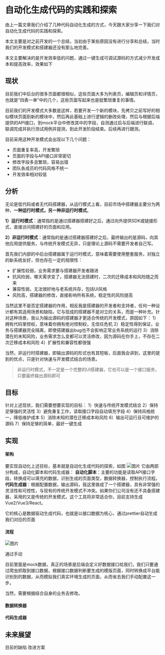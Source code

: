 # 自动化生成代码的实践和探索

由上一篇文章我们介绍了几种代码自动化生成的方式，今天跟大家分享一下我们对自动化生成代码的实践和探索。

本文主要是对之前开发的一个总结，当初由于某些原因没有进行分享和总结，当时我们的开发模式和搭建器还没有那么地完善。

本文主要解决的是开发效率低的问题，通过一键生成可调试源码的方式减少开发成本和提高效率，效果如下

## 现状
目前我们中后台的很多页面都很相似，这些页面大多为列表页，编辑页和详情页，也就是“四表一单”中的几个，这些页面写起来也是挺繁琐重复的事情。

目前我们的开发模式大多数是这样，若要开发一个新的模块，先拷贝之前写好的相似模块页面到新的模块中，然后再此基础上进行逻辑的删改处理，然后与根据后端提供的API接口，到mock平台中修改其中的字段，自测通过后与后端进行联调，联调完成并执行测试用例并提测，到此开发阶段结束。后续再进行跟测。

目前采用这种开发模式会出现以下几个问题：
- 页面重复率高，开发繁琐
- 页面的字段与API接口非常密切
- 修改字段多且繁琐，容易出错
- 团队各成员的代码风格不统一
- 开发效率相对较低
## 分析
无论是低代码或者无代码搭建器，从运行模式上看，目前市场中搭建器主要分为两种，**一种运行时模式，另一种非运行时模式**。

**1）运行时模式**：通常指的是通过搭建器搭建好之后，通过向外提供SDK或链接形式，直接访问搭建好的页面和应用。

**2）非运行时模式**：通常指的是通过搭建器搭建好之后，最终输出的是源码，向其他应用提供服务，与传统开发模式无异，只是理论上源码不需要开发者自己写。

首先我们内部的中后台搭建器属于运行时模式，意味着需要使用整套服务，对独立的新系统友好，但也存在一定的局限性：
- 扩展性较弱，业务需求要与搭建器开发者跟进
- 抗风险弱，哪天需求变了，搭建器无法搭建时，二次的迁移成本和风险随之而来
- 兼容性弱，无法很好地与老系统共存，包括UI风格
- 风险高，搭建器的修改，直接影响所有系统，稳定性的风险提高

当然这里不是否定搭建器的作用，相反我是搭建器的开发者和支持者，任何一种设计都有其适用场景和缺陷，它与现成的搭建器不是对立的关系，而是一种补充。针对这种场景，我认为输出源码的搭建器才更适合传统的开发模式，原因如下：
1）拥有代码掌控权，意味着你拥有绝对控制权，无信任危机
2）稳定性得到保证，业务与搭建器完全隔离，即使搭建器出bug也不会影响正常业务系统的运行
3）消除潜在的未知风险，业务需求怎么变都可以灵活修改，因为源码在你手上，不存在二次迁移成本和风险
4）扩展性和兼容性都很强

当然，非运行时搭建器，即输出源码的形式也有其短板，后面我会讲到，这里的提到的优点，只是针对快速与开发模式结合的场景。

> 非运行时模式，不一定是一个完整的UI搭建器，它也可以是一个接口服务，只要最终输出源码即可
## 目标
针对上述现状，我们需要想要实现的目标：
1）快速与传统开发模式结合
2）保持足够强的灵活性
3）避免重复工作，读取接口字段自动填充字段
4）保持风格统一，降低维护成本
5）消除未知的潜在迁移成本和风险
6）输出可运行且可维护的源码
7）保持足够的简单，最好一键生成

## 实现
#### 架构
要实现自动化上述目标，基本就是自动化生成代码的探索，如图
![图片]()
它由两部分构成，自动化脚本和代码生成器：
**自动化脚本**：主要的功能是读取API接口字段，转换成可以填充的数据，识别生成的页面类型，数据转换器，控制执行流程。
**代码生成器**：根据配置数据，输出源码，我这里做成了一个搭建器，具有非常强的灵活性和可控性，与现有的传统开发模式不冲突。如果你们公司没有还不具备搭建器，采用的又是传统的开发模式，这个工具将非常适合你，目前支持生成Vue2/Vue3/React。

它的核心是数据驱动生成代码，也就是以接口数据为核心，通过prettier自动生成我们对应的页面
#### 流程
![图片]()

通过手动


目前里面是mock数据，真正的场景是后端会定义好数据接口给我们，我们只要通过爬虫抓取到接口数据，根据接口数据判断要生成的模版页面，同时转换成平台能识别到的数据，从而模拟我们真实环境生成的页面，从而省去我们手动配置这一步。

当然，需要根据结合自身的业务去修改。


#### 数据转换器

#### 代码生成器

## 未来展望
目前的缺陷
改进方案
